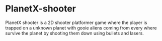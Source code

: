 # PlanetX-shooter
PlanetX shooter is a 2D shooter platformer game where the player is trapped on a unknown planet with gooie aliens coming from every where survive the planet by shooting them down using bullets and lasers. 
